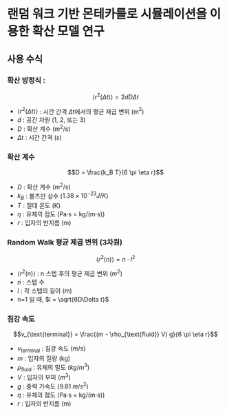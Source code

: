 # 랜덤 워크 기반 몬테카를로 시뮬레이션을 이용한 확산 모델 연구

## 사용 수식
### 확산 방정식 : 
$$\langle r^2(\Delta t) \rangle = 2 d D \Delta t$$

- $\langle r^2(\Delta t) \rangle$ : 시간 간격 $\Delta t$에서의 평균 제곱 변위 (m$^2$)  
- $d$ : 공간 차원 (1, 2, 또는 3)  
- $D$ : 확산 계수 ($m^2/s$)
- $\Delta t$ : 시간 간격 ($s$)

### 확산 계수
$$D = \frac{k_B T}{6 \pi \eta r}$$ 

- $D$ : 확산 계수 ($m^2/s$)
- $k_B$ : 볼츠만 상수 ($1.38 \times 10^{-23} J/K$)  
- $T$ : 절대 온도 (K)  
- $\eta$ : 유체의 점도 (Pa·s = kg/(m·s))  
- $r$ : 입자의 반지름 (m)

### Random Walk 평균 제곱 변위 (3차원)
$$\langle r^2(n) \rangle = n \cdot l^2$$
- $\langle r^2(n) \rangle$ : n 스텝 후의 평균 제곱 변위 ($m^2$)
- $n$ : 스텝 수
- $l$ : 각 스텝의 길이 (m)
- n=1 일 때, $l = \sqrt{6D\Delta t}$

### 침강 속도
$$v_{\text{terminal}} = \frac{(m - \rho_{\text{fluid}} V) g}{6 \pi \eta r}$$
- $v_{\text{terminal}}$ : 침강 속도 (m/s)
- $m$ : 입자의 질량 (kg)
- $\rho_{\text{fluid}}$ : 유체의 밀도 ($kg/m^3$)
- $V$ : 입자의 부피 ($m^3$)
- $g$ : 중력 가속도 (9.81 $m/s^2$)
- $\eta$ : 유체의 점도 (Pa·s = kg/(m·s))
- $r$ : 입자의 반지름 (m)


